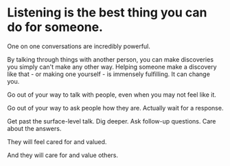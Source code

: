 # Listening is the best thing you can do for someone.

One on one conversations are incredibly powerful.

By talking through things with another person, you can make discoveries you simply can't make any other way.
Helping someone make a discovery like that - or making one yourself - is immensely fulfilling.
It can change you.

Go out of your way to talk with people, even when you may not feel like it.

Go out of your way to ask people how they are. Actually wait for a response.

Get past the surface-level talk. Dig deeper. Ask follow-up questions. Care about the answers.

They will feel cared for and valued.

And they will care for and value others.
